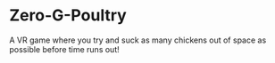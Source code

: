 # Zero-G-Poultry
A VR game where you try and suck as many chickens out of space as possible before time runs out!
